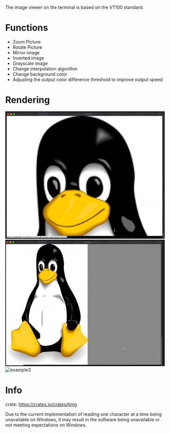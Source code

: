 The image viewer on the terminal is based on the VT100 standard.

# Functions
- Zoom Picture
- Rotate Picture
- Mirror image
- Inverted image
- Grayscale image
- Change interpolation algorithm
- Change background color
- Adjusting the output color difference threshold to improve output speed


# Rendering
![example1](https://raw.githubusercontent.com/A4-Tacks/timg/main/Examples/Example1.png)
![example2](https://raw.githubusercontent.com/A4-Tacks/timg/main/Examples/Example2.png)
![example3](https://raw.githubusercontent.com/A4-Tacks/timg/main/Examples/Example3.gif)


# Info
crate: <https://crates.io/crates/timg>

Due to the current implementation of reading one character at a time being unavailable on Windows, it may result in the software being unavailable or not meeting expectations on Windows.
